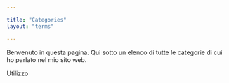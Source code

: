 ```yaml
---

title: "Categories"
layout: "terms"

---
```


Benvenuto in questa pagina. Qui sotto un elenco di tutte le categorie di cui ho parlato nel mio sito web. 

Utilizzo 